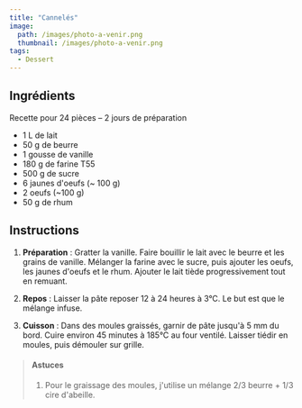 ```yaml
---
title: "Cannelés"
image: 
  path: /images/photo-a-venir.png
  thumbnail: /images/photo-a-venir.png
tags:
  - Dessert
---
```


## Ingrédients

Recette pour 24 pièces – 2 jours de préparation

* 1 L de lait
* 50 g de beurre
* 1 gousse de vanille
* 180 g de farine T55
* 500 g de sucre
* 6 jaunes d'oeufs (~ 100 g)
* 2 oeufs (~100 g)
* 50 g de rhum

## Instructions

1. **Préparation** : Gratter la vanille. Faire bouillir le lait avec le beurre et les grains de vanille. Mélanger la farine avec le sucre, puis ajouter les oeufs, les jaunes d'oeufs et le rhum. Ajouter le lait tiède progressivement tout en remuant.

2. **Repos** : Laisser la pâte reposer 12 à 24 heures à 3°C. Le but est que le mélange infuse.

2. **Cuisson** : Dans des moules graissés, garnir de pâte jusqu'à 5 mm du bord. Cuire environ 45 minutes à 185°C au four ventilé. Laisser tiédir en moules, puis démouler sur grille.

> #### Astuces
> 1. Pour le graissage des moules, j'utilise un mélange 2/3 beurre + 1/3 cire d'abeille.
